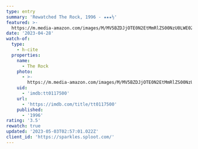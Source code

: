 ```yaml
---
type: entry
summary: 'Rewatched The Rock, 1996 - ★★★½'
featured: >-
  https://m.media-amazon.com/images/M/MV5BZDJjOTE0N2EtMmRlZS00NzU0LWE0ZWQtM2Q3MWMxNjcwZjBhXkEyXkFqcGdeQXVyNDk3NzU2MTQ@._V1_SX300.jpg
date: '2023-04-28'
watch-of:
  type:
    - h-cite
  properties:
    name:
      - The Rock
    photo:
      - >-
        https://m.media-amazon.com/images/M/MV5BZDJjOTE0N2EtMmRlZS00NzU0LWE0ZWQtM2Q3MWMxNjcwZjBhXkEyXkFqcGdeQXVyNDk3NzU2MTQ@._V1_SX300.jpg
    uid:
      - 'imdb:tt0117500'
    url:
      - 'https://imdb.com/title/tt0117500'
    published:
      - '1996'
rating: '3.5'
rewatch: true
updated: '2023-05-03T02:57:01.022Z'
client_id: 'https://sparkles.sploot.com/'
---
```



